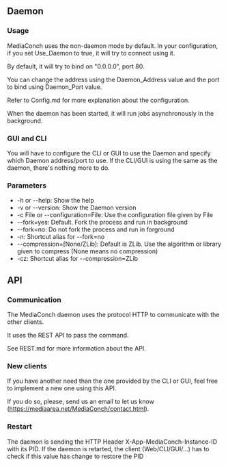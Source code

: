## Daemon

### Usage

MediaConch uses the non-daemon mode by default. In your configuration, if you set Use_Daemon to true, it will try to connect using it.

By default, it will try to bind on "0.0.0.0", port 80.

You can change the address using the Daemon\_Address value and the port to bind using Daemon\_Port value.

Refer to Config.md for more explanation about the configuration.

When the daemon has been started, it will run jobs asynchronously in the background.

### GUI and CLI

You will have to configure the CLI or GUI to use the Daemon and specify which Daemon address/port to use. If the CLI/GUI is using the same as the daemon, there's nothing more to do.

### Parameters

* -h or --help: Show the help
* -v or --version: Show the Daemon version
* -c File or --configuration=File: Use the configuration file given by File
* --fork=yes: Default. Fork the process and run in background 
* --fork=no: Do not fork the process and run in forground
* -n: Shortcut alias for --fork=no
* --compression=[None/ZLib]: Default is ZLib. Use the algorithm or library given to compress (None means no compression)
* -cz: Shortcut alias for --compression=ZLib

## API

### Communication

The MediaConch daemon uses the protocol HTTP to communicate with the other clients.

It uses the REST API to pass the command.

See REST.md for more information about the API.

### New clients

If you have another need than the one provided by the CLI or GUI, feel free to implement a new one using this API.

If you do so, please, send us an email to let us know (https://mediaarea.net/MediaConch/contact.html).

### Restart

The daemon is sending the HTTP Header X-App-MediaConch-Instance-ID with its PID.
If the daemon is retarted, the client (Web/CLI/GUI/...) has to check if this value has change to restore the PID